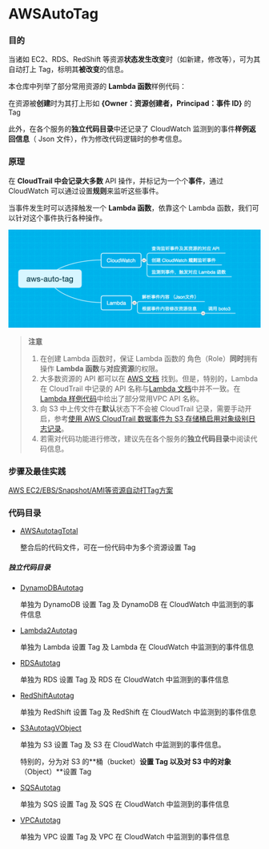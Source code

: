 # AWSAutoTag

### 目的

当诸如 EC2、RDS、RedShift 等资源**状态发生改变**时（如新建，修改等），可为其自动打上 Tag，标明其**被改变**的信息。

本仓库中列举了部分常用资源的 **Lambda 函数**样例代码：

在资源被**创建**时为其打上形如 **{Owner：资源创建者，Principad：事件 ID}**  的 Tag 



此外，在各个服务的**独立代码目录**中还记录了 CloudWatch 监测到的事件**样例返回信息**（ Json 文件），作为修改代码逻辑时的参考信息。

### 原理

在 **CloudTrail **中会记录**大多数** API 操作，并标记为一个个**事件**，通过CloudWatch 可以通过设置**规则**来监听这些事件。

当事件发生时可以选择触发一个 **Lambda 函数**，依靠这个 Lambda 函数，我们可以针对这个事件执行各种操作。

![](assets/aws-auto-tag.png)

> **注意**
>
> 1. 在创建 Lambda 函数时，保证 Lambda 函数的 角色（Role）**同时**拥有操作 **Lambda 函数**与**对应资源**的权限。
> 2. 大多数资源的 API 都可以在 [AWS 文档](https://amazonaws-china.com/cn/documentation/?nc2=h_ql_d&awsm=ql-5) 找到。但是，特别的，Lambda 在 CloudTrail 中记录的 API 名称与[Lambda 文档](https://docs.aws.amazon.com/zh_cn/lambda/latest/dg/API_Reference.html)中并不一致。在 [Lambda 样例代码](https://github.com/NageNalock/AWSAutoTag/tree/master/Lambda2Autotag)中给出了部分常用VPC API 名称。
> 3. 向 S3 中上传文件在**默认**状态下不会被 CloudTrail 记录，需要手动开启，参考[使用 AWS CloudTrail 数据事件为 S3 存储桶启用对象级别日志记录](https://docs.aws.amazon.com/zh_cn/AmazonS3/latest/user-guide/enable-cloudtrail-events.html)。
> 4. 若需对代码功能进行修改，建议先在各个服务的**独立代码目录**中阅读代码信息。

### 步骤及最佳实践

[AWS EC2/EBS/Snapshot/AMI等资源自动打Tag方案](https://github.com/chinalabs/quickstart-guide/blob/master/EC2_Auto_Tag.md)

### 代码目录

- [AWSAutotagTotal](https://github.com/NageNalock/AWSAutoTag/tree/master/AWSAutotagTotal)

  整合后的代码文件，可在一份代码中为多个资源设置 Tag

##### 独立代码目录

- [DynamoDBAutotag](https://github.com/NageNalock/AWSAutoTag/tree/master/DynamoDBAutotag)

  单独为 DynamoDB 设置 Tag 及 DynamoDB  在  CloudWatch 中监测到的事件信息

- [Lambda2Autotag](https://github.com/NageNalock/AWSAutoTag/tree/master/Lambda2Autotag)

  单独为 Lambda 设置 Tag 及 Lambda  在  CloudWatch 中监测到的事件信息

- [RDSAutotag](https://github.com/NageNalock/AWSAutoTag/tree/master/RDSAutotag)

  单独为 RDS 设置 Tag 及 RDS  在  CloudWatch 中监测到的事件信息

- [RedShiftAutotag](https://github.com/NageNalock/AWSAutoTag/tree/master/RedShiftAutotag)

  单独为 RedShift 设置 Tag 及 RedShift  在  CloudWatch 中监测到的事件信息

- [S3AutotagVObject](https://github.com/NageNalock/AWSAutoTag/tree/master/S3AutotagVObject)

  单独为 S3 设置 Tag 及 S3  在  CloudWatch 中监测到的事件信息。

  特别的，分为对 S3 的**桶（bucket）**设置 Tag 以及对 S3 中的对象**（Object）**设置 Tag

- [SQSAutotag](https://github.com/NageNalock/AWSAutoTag/tree/master/SQSAutotag)

  单独为 SQS 设置 Tag 及 SQS  在  CloudWatch 中监测到的事件信息

- [VPCAutotag](https://github.com/NageNalock/AWSAutoTag/tree/master/VPCAutotag)

  单独为 VPC 设置 Tag 及 VPC  在  CloudWatch 中监测到的事件信息

  